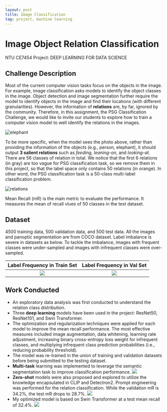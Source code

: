 ```yaml
---
layout: post
title: Image Classification
tag: project, machine learning
---
```


#  Image Object Relation Classification

NTU CE7454 Project: DEEP LEARNING FOR DATA SCIENCE

## Challenge Description

Most of the current computer vision tasks focus on the objects in the image. For example, image classification asks models to identify the object classes in the image. Object detection and image segmentation further require the model to identify objects in the image and find their locations (with different granularities). However, the information of **relations** are, by far, ignored by the community. Therefore, in this assignment, the PSG Classification Challenge, we would like to invite our students to explore how to train a computer vision model to well identify the relations in the images.

![elephant](http://siyue-zhang.github.io/images/image_cls/elephant.jpeg)

To be more specific, when the model sees the photo above, rather than providing the information of the objects (e.g., person, elephant), it should output **3 salient relations** such as *feeding*, *leaning-on*, and *looking-at*. There are 56 classes of relation in total. We notice that the first 6 relations (in gray) are too vague for PSG classification task, so we remove them in this project, so that the label space only contains 50 relations (in orange). In other word, the PSG classification task is a 50-class multi-label classification problem.

![relations](http://siyue-zhang.github.io/images/image_cls/relations.jpeg)

Mean Recall (mR) is the main metric to evaluate the performance. It measures the mean of recall vlues of 50 classes in the test dataset.


## Dataset

4500 training data, 500 validation data, and 500 test data. All the images and panoptic segmentation are from COCO dataset. Label imbalance is severe in datasets as below. To tackle the imbalance, images with frequent classes were under-sampled and images with infrequent classes were over-sampled.

Label Frequency in Train Set    |  Label Frequency in Val Set
:-------------------------:|:-------------------------:
![](http://siyue-zhang.github.io/images/image_cls/relation_hist_train.png)  |  ![](http://siyue-zhang.github.io/images/image_cls/relation_hist_val.png)

## Work Conducted

* An exploratory data analysis was first conducted to understand the relation class distribution. 
* Three **deep learning** models have been used in the project: ResNet50, ResNet101, and Swin Transformer. 
* The optimization and regularization techniques were applied for each model to improve the mean recall performance. The most effective measures included image augmentation, data whitening, learning rate adjustment, increasing binary cross-entropy loss weight for infrequent classes, and multiplying infrequent class prediction probabilities (i.e., reducing probability threshold). 
* The model was re-trained in the union of training and validation datasets before being submitted to the testing dataset. 
* **Multi-task** learning was implemented to leverage the semantic segmentation task to improve classification performance. 
![](http://siyue-zhang.github.io/images/image_cls/seg.png)
* **Zero-shot** models were also proposed and explored to utilize the knowledge encapsulated in CLIP and Detectron2. Prompt engineering was performed for the relation classification. While the validation mR is 34.2%, the test mR drops to 28.7%. 
![](http://siyue-zhang.github.io/images/image_cls/det.png)
* My optimized model is based on Swin Transformer at a test mean recall of 32.4%.
![](http://siyue-zhang.github.io/images/image_cls/tune.png)

